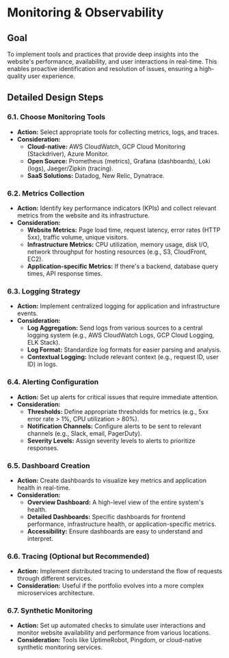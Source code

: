 # Monitoring & Observability

## Goal
To implement tools and practices that provide deep insights into the website's performance, availability, and user interactions in real-time. This enables proactive identification and resolution of issues, ensuring a high-quality user experience.

## Detailed Design Steps

### 6.1. Choose Monitoring Tools
*   **Action:** Select appropriate tools for collecting metrics, logs, and traces.
*   **Consideration:**
    *   **Cloud-native:** AWS CloudWatch, GCP Cloud Monitoring (Stackdriver), Azure Monitor.
    *   **Open Source:** Prometheus (metrics), Grafana (dashboards), Loki (logs), Jaeger/Zipkin (tracing).
    *   **SaaS Solutions:** Datadog, New Relic, Dynatrace.

### 6.2. Metrics Collection
*   **Action:** Identify key performance indicators (KPIs) and collect relevant metrics from the website and its infrastructure.
*   **Consideration:**
    *   **Website Metrics:** Page load time, request latency, error rates (HTTP 5xx), traffic volume, unique visitors.
    *   **Infrastructure Metrics:** CPU utilization, memory usage, disk I/O, network throughput for hosting resources (e.g., S3, CloudFront, EC2).
    *   **Application-specific Metrics:** If there's a backend, database query times, API response times.

### 6.3. Logging Strategy
*   **Action:** Implement centralized logging for application and infrastructure events.
*   **Consideration:**
    *   **Log Aggregation:** Send logs from various sources to a central logging system (e.g., AWS CloudWatch Logs, GCP Cloud Logging, ELK Stack).
    *   **Log Format:** Standardize log formats for easier parsing and analysis.
    *   **Contextual Logging:** Include relevant context (e.g., request ID, user ID) in logs.

### 6.4. Alerting Configuration
*   **Action:** Set up alerts for critical issues that require immediate attention.
*   **Consideration:**
    *   **Thresholds:** Define appropriate thresholds for metrics (e.g., 5xx error rate > 1%, CPU utilization > 80%).
    *   **Notification Channels:** Configure alerts to be sent to relevant channels (e.g., Slack, email, PagerDuty).
    *   **Severity Levels:** Assign severity levels to alerts to prioritize responses.

### 6.5. Dashboard Creation
*   **Action:** Create dashboards to visualize key metrics and application health in real-time.
*   **Consideration:**
    *   **Overview Dashboard:** A high-level view of the entire system's health.
    *   **Detailed Dashboards:** Specific dashboards for frontend performance, infrastructure health, or application-specific metrics.
    *   **Accessibility:** Ensure dashboards are easy to understand and interpret.

### 6.6. Tracing (Optional but Recommended)
*   **Action:** Implement distributed tracing to understand the flow of requests through different services.
*   **Consideration:** Useful if the portfolio evolves into a more complex microservices architecture.

### 6.7. Synthetic Monitoring
*   **Action:** Set up automated checks to simulate user interactions and monitor website availability and performance from various locations.
*   **Consideration:** Tools like UptimeRobot, Pingdom, or cloud-native synthetic monitoring services.
